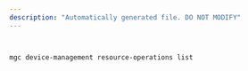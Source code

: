 ```yaml
---
description: "Automatically generated file. DO NOT MODIFY"
---
```


```bash


mgc device-management resource-operations list

```